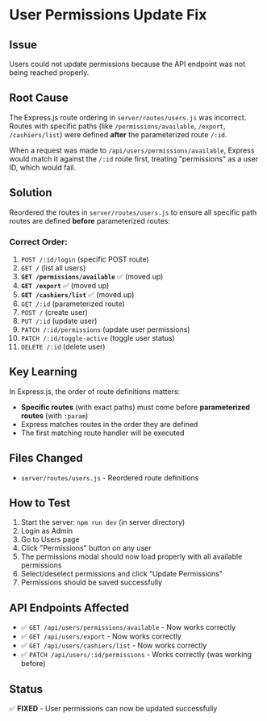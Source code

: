 # User Permissions Update Fix

## Issue
Users could not update permissions because the API endpoint was not being reached properly.

## Root Cause
The Express.js route ordering in `server/routes/users.js` was incorrect. Routes with specific paths (like `/permissions/available`, `/export`, `/cashiers/list`) were defined **after** the parameterized route `/:id`.

When a request was made to `/api/users/permissions/available`, Express would match it against the `/:id` route first, treating "permissions" as a user ID, which would fail.

## Solution
Reordered the routes in `server/routes/users.js` to ensure all specific path routes are defined **before** parameterized routes:

### Correct Order:
1. `POST /:id/login` (specific POST route)
2. `GET /` (list all users)
3. **`GET /permissions/available`** ✅ (moved up)
4. **`GET /export`** ✅ (moved up)
5. **`GET /cashiers/list`** ✅ (moved up)
6. `GET /:id` (parameterized route)
7. `POST /` (create user)
8. `PUT /:id` (update user)
9. `PATCH /:id/permissions` (update user permissions)
10. `PATCH /:id/toggle-active` (toggle user status)
11. `DELETE /:id` (delete user)

## Key Learning
In Express.js, the order of route definitions matters:
- **Specific routes** (with exact paths) must come before **parameterized routes** (with `:param`)
- Express matches routes in the order they are defined
- The first matching route handler will be executed

## Files Changed
- `server/routes/users.js` - Reordered route definitions

## How to Test
1. Start the server: `npm run dev` (in server directory)
2. Login as Admin
3. Go to Users page
4. Click "Permissions" button on any user
5. The permissions modal should now load properly with all available permissions
6. Select/deselect permissions and click "Update Permissions"
7. Permissions should be saved successfully

## API Endpoints Affected
- ✅ `GET /api/users/permissions/available` - Now works correctly
- ✅ `GET /api/users/export` - Now works correctly  
- ✅ `GET /api/users/cashiers/list` - Now works correctly
- ✅ `PATCH /api/users/:id/permissions` - Works correctly (was working before)

## Status
✅ **FIXED** - User permissions can now be updated successfully

